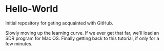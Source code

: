 # Hello-World
Initial repository for geting acquainted with GitHub.  

Slowly moving up the learning curve. If we ever get that far, we'll load an SDR program for Mac OS.
Finally getting back to this tutorial, if only for a few minutes.

